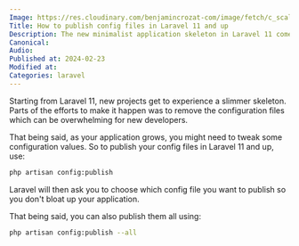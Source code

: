 ```yaml
---
Image: https://res.cloudinary.com/benjamincrozat-com/image/fetch/c_scale,f_webp,q_auto,w_1200/https://github.com/benjamincrozat/content/assets/3613731/25257e56-cefe-4a4a-b3ba-48b6709829fe
Title: How to publish config files in Laravel 11 and up
Description: The new minimalist application skeleton in Laravel 11 comes with no configuration files. Here's how to publish them.
Canonical:
Audio:
Published at: 2024-02-23
Modified at:
Categories: laravel
---
```


Starting from Laravel 11, new projects get to experience a slimmer skeleton. Parts of the efforts to make it happen was to remove the configuration files which can be overwhelming for new developers.

That being said, as your application grows, you might need to tweak some configuration values. So to publish your config files in Laravel 11 and up, use:

```bash
php artisan config:publish
```

Laravel will then ask you to choose which config file you want to publish so you don't bloat up your application.

That being said, you can also publish them all using:

```bash
php artisan config:publish --all
```
